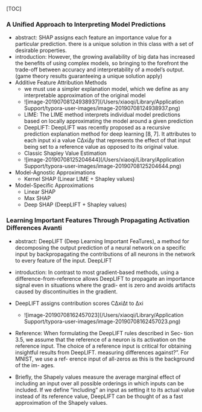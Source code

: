 [TOC]

### A Unified Approach to Interpreting Model Predictions

- abstract: SHAP assigns each feature an importance value for a particular prediction. there is a unique solution in this class with a set of desirable properties.
- introduction: However, the growing availability of big data has increased the benefits of using complex models, so bringing to the forefront the trade-off between accuracy and interpretability of a model’s output. (game theory results guaranteeing a unique solution apply)
- Additive Feature Attribution Methods
  - we must use a simpler explanation model, which we define as any interpretable approximation of the original model
  - ![image-20190708124938937](/Users/xiaoqi/Library/Application Support/typora-user-images/image-20190708124938937.png)
  - LIME: The LIME method interprets individual model predictions based on locally approximating the model around a given prediction
  - DeepLIFT: DeepLIFT was recently proposed as a recursive prediction explanation method for deep learning [8, 7]. It attributes to each input xi a value C∆xi∆y that represents the effect of that input being set to a reference value as opposed to its original value. 
  - Classic Shapley Value Estimation
  - ![image-20190708125204644](/Users/xiaoqi/Library/Application Support/typora-user-images/image-20190708125204644.png)
- Model-Agnostic Approximations
  - Kernel SHAP (Linear LIME + Shapley values)
- Model-Specific Approximations
  - Linear SHAP
  - Max SHAP
  - Deep SHAP (DeepLIFT + Shapley values)



### Learning Important Features Through Propagating Activation Differences Avanti

- abstract: DeepLIFT (Deep Learning Important FeaTures), a method for decomposing the output prediction of a neural network on a specific input by backpropagating the contributions of all neurons in the network to every feature of the input. DeepLIFT

- introduction: In contrast to most gradient-based methods, using a difference-from-reference allows DeepLIFT to propagate an importance signal even in situations where the gradi- ent is zero and avoids artifacts caused by discontinuities in the gradient. 
- DeepLIFT assigns contribution scores C∆xi∆t to ∆xi
  - ![image-20190708162457023](/Users/xiaoqi/Library/Application Support/typora-user-images/image-20190708162457023.png)

- Reference: When formulating the DeepLIFT rules described in Sec- tion 3.5, we assume that the reference of a neuron is its activation on the reference input. The choice of a reference input is critical for obtaining insightful results from DeepLIFT. measuring differences against?”. For MNIST, we use a ref- erence input of all-zeros as this is the background of the im- ages.
- Briefly, the Shapely values measure the average marginal effect of including an input over all possible orderings in which inputs can be included. If we define “including” an input as setting it to its actual value instead of its reference value, DeepLIFT can be thought of as a fast approximation of the Shapely values.
